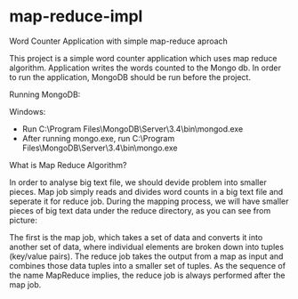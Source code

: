 # map-reduce-impl

Word Counter Application with simple map-reduce aproach

This project is a simple word counter application which uses map reduce algorithm. Application writes the words counted to the Mongo db. In order to run the application, MongoDB should be run before the project. 

Running MongoDB:

Windows:
- Run C:\Program Files\MongoDB\Server\3.4\bin\mongod.exe
- After running mongo.exe, run C:\Program Files\MongoDB\Server\3.4\bin\mongo.exe

What is Map Reduce Algorithm?

In order to analyse big text file, we should devide problem into smaller pieces. Map job simply reads and divides word counts in a big text file and seperate it for reduce job. During the mapping process, we will have smaller pieces of big text data under the reduce directory, as you can see from picture:




The first is the map job, which takes a set of data and converts it into another set of data, where individual elements are broken down into tuples (key/value pairs). The reduce job takes the output from a map as input and combines those data tuples into a smaller set of tuples. As the sequence of the name MapReduce implies, the reduce job is always performed after the map job.

